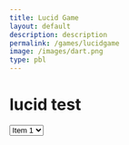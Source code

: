```yaml
---
title: Lucid Game
layout: default
description: description 
permalink: /games/lucidgame
image: /images/dart.png
type: pbl
---
```


# lucid test

<select id="myList">
  <option value="item1">Item 1</option>
  <option value="item2">Item 2</option>
  <option value="item3">Item 3</option>
  <option value="item4">Item 4</option>
</select>

<script>
    document.getElementById("myList").onchange = function() {
        var selectedValue = this.value;
    };
</script>
